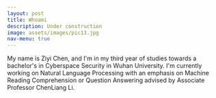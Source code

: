 ```yaml
---
layout: post
title: Whoami
description: Under construction
image: assets/images/pic13.jpg
nav-menu: true
---
```


My name is Ziyi Chen, and I'm in my third year of studies towards a bachelor's in Cyberspace Security in Wuhan University. I'm currently working on Natural Language Processing with an emphasis on Machine Reading Comprehension or Question Answering advised by Associate Professor ChenLiang Li. 
